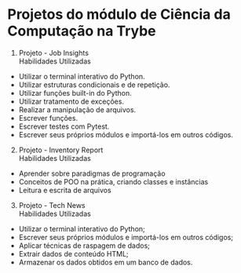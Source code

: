 # Projetos do módulo de Ciência da Computação na Trybe 
1.  Projeto - Job Insights<br>
Habilidades Utilizadas
- Utilizar o terminal interativo do Python.
- Utilizar estruturas condicionais e de repetição.
- Utilizar funções built-in do Python.
- Utilizar tratamento de exceções.
- Realizar a manipulação de arquivos.
- Escrever funções.
- Escrever testes com Pytest.
- Escrever seus próprios módulos e importá-los em outros códigos.

2.  Projeto - Inventory Report<br>
Habilidades Utilizadas
- Aprender sobre paradigmas de programação
- Conceitos de POO na prática, criando classes e instâncias
- Leitura e escrita de arquivos

3.  Projeto - Tech News<br>
Habilidades Utilizadas
- Utilizar o terminal interativo do Python;
- Escrever seus próprios módulos e importá-los em outros códigos;
- Aplicar técnicas de raspagem de dados;
- Extrair dados de conteúdo HTML;
- Armazenar os dados obtidos em um banco de dados.
